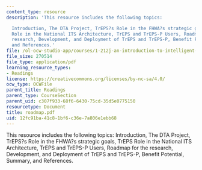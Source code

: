 ```yaml
---
content_type: resource
description: 'This resource includes the following topics:

  Introduction, The DTA Project, TrEPS?s Role in the FHWA?s strategic goals, TrEPS
  Role in the National ITS Architecture, TrEPS and TrEPS-P Users, Roadmap for the
  research, Development, and Deployment of TrEPS and TrEPS-P, Benefit Potential, Summary,
  and References.'
file: /ol-ocw-studio-app/courses/1-212j-an-introduction-to-intelligent-transportation-systems-spring-2005/12fc91ba41c81bf6c36e7a806e1ebb68_roadmap.pdf
file_size: 270514
file_type: application/pdf
learning_resource_types:
- Readings
license: https://creativecommons.org/licenses/by-nc-sa/4.0/
ocw_type: OCWFile
parent_title: Readings
parent_type: CourseSection
parent_uid: c307f933-68f6-6430-75cd-35d5e0775150
resourcetype: Document
title: roadmap.pdf
uid: 12fc91ba-41c8-1bf6-c36e-7a806e1ebb68
---
```

This resource includes the following topics:
Introduction, The DTA Project, TrEPS?s Role in the FHWA?s strategic goals, TrEPS Role in the National ITS Architecture, TrEPS and TrEPS-P Users, Roadmap for the research, Development, and Deployment of TrEPS and TrEPS-P, Benefit Potential, Summary, and References.